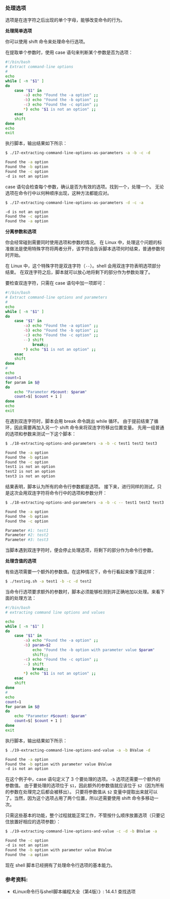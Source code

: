 ### 处理选项

选项是在连字符之后出现的单个字母，能够改变命令的行为。

**处理简单选项**

你可以使用 shift 命令来处理命令行选项。

在提取单个参数时，使用 case 语句来判断某个参数是否为选项：

```bash
#!/bin/bash
# Extract command-line options
#
echo
while [ -n "$1" ]
do
    case "$1" in
        -a) echo "Found the -a option" ;;
        -b) echo "Found the -b option" ;;
        -c) echo "Found the -c option" ;;
        *) echo "$1 is not an option" ;;
    esac
    shift
done
echo
exit
```

执行脚本，输出结果如下所示：


```bash
$ ./17-extracting-command-line-options-as-parameters -a -b -c -d

Found the -a option
Found the -b option
Found the -c option
-d is not an option

```

case 语句会检查每个参数，确认是否为有效的选项。找到一个，处理一个。
无论选项在命令行中以何种顺序出现，这种方法都能应对。

```bash
$ ./17-extracting-command-line-options-as-parameters -d -c -a

-d is not an option
Found the -c option
Found the -a option

```

**分离参数和选项**

你会经常碰到需要同时使用选项和参数的情况。
在 Linux 中，处理这个问题的标准做法是使用特殊字符将两者分开，该字符会告诉脚本选项何时结束，普通参数何时开始。

在 Linux 中，这个特殊字符是双连字符（`--`）。shell 会用双连字符表明选项部分结束。
在双连字符之后，脚本就可以放心地将剩下的部分作为参数处理了。

要检查双连字符，只需在 case 语句中加一项即可：

```bash
#!/bin/bash
# Extract command-line options and parameters
#
echo
while [ -n "$1" ]
do
    case "$1" in
        -a) echo "Found the -a option" ;;
        -b) echo "Found the -b option" ;;
        -c) echo "Found the -c option" ;;
        --) shift
            break;;
        *) echo "$1 is not an option" ;;
    esac
    shift
done
#
echo
count=1
for param in $@
do
    echo "Parameter #$count: $param"
    count=$[ $count + 1 ]
done
echo
exit
```

在遇到双连字符时，脚本会用 break 命令跳出 while 循环。
由于提前结束了循环，因此需要再加入另一个 shift 命令来将双连字符移出位置变量。
先用一组普通的选项和参数来测试一下这个脚本：

```bash
$ ./18-extracting-options-and-parameters -a -b -c test1 test2 test3

Found the -a option
Found the -b option
Found the -c option
test1 is not an option
test2 is not an option
test3 is not an option


```

结果表明，脚本认为所有的命令行参数都是选项。
接下来，进行同样的测试，只是这次会用双连字符将命令行中的选项和参数分开：

```bash
$ ./18-extracting-options-and-parameters -a -b -c -- test1 test2 test3

Found the -a option
Found the -b option
Found the -c option

Parameter #1: test1
Parameter #2: test2
Parameter #3: test3
```

当脚本遇到双连字符时，便会停止处理选项，将剩下的部分作为命令行参数。


**处理含值的选项**

有些选项需要一个额外的参数值。在这种情况下，命令行看起来像下面这样：

```bash
$ ./testing.sh -a test1 -b -c -d test2
```

当命令行选项要求额外的参数时，脚本必须能够检测到并正确地加以处理。来看下面的处理方法：

```bash
#!/bin/bash
# extracting command line options and values

echo
while [ -n "$1" ]
do
    case "$1" in
        -a) echo "Found the -a option" ;;
        -b) param=$2
            echo "Found the -b option with parameter value $param"
            shift;;
        -c) echo "Found the -c option" ;;
        --) shift
            break;;
        *) echo "$1 is not an option" ;;
    esac
    shift
done
#
echo
count=1
for param in $@
do
    echo "Parameter #$count: $param"
    count=$[ $count + 1 ]
done
exit
```

执行脚本，输出结果如下所示：


```bash
$ ./19-extracting-command-line-options-and-value -a -b BValue -d

Found the -a option
Found the -b option with parameter value BValue
-d is not an option

```

在这个例子中，case 语句定义了 3 个要处理的选项。`-b` 选项还需要一个额外的参数值。
由于要处理的选项位于 `$1`，因此额外的参数值就应该位于 `$2`（因为所有的参数在处理完之后都会被移出）。
只要将参数值从 `$2` 变量中提取出来就可以了。当然，因为这个选项占用了两个位置，所以还需要使用 shift 命令多移动一次。

只需这些基本的功能，整个过程就能正常工作，不管按什么顺序放置选项（只要记住放置好相应的选项参数）：

```bash
$ ./19-extracting-command-line-options-and-value -c -d -b BValue -a

Found the -c option
-d is not an option
Found the -b option with parameter value BValue
Found the -a option

```

现在 shell 脚本已经拥有了处理命令行选项的基本能力。


### 参考资料:
- 《Linux命令行与shell脚本编程大全（第4版）》: 14.4.1 查找选项

